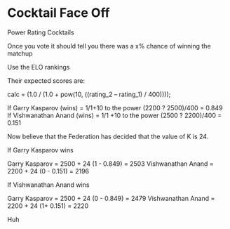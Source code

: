 # Cocktail Face Off

Power Rating Cocktails

Once you vote it should tell you there was a x% chance of winning the matchup

Use the ELO rankings


Their expected scores are:

calc = (1.0 / (1.0 + pow(10, ((rating_2 – rating_1) / 400))));

If Garry Kasparov (wins) = 1/1+10 to the power (2200 ? 2500)/400 = 0.849
If Vishwanathan Anand (wins) = 1/1 +10 to the power (2500 ? 2200)/400 = 0.151


Now believe that the Federation has decided that the value of K is 24.

If Garry Kasparov wins

Garry Kasparov = 2500 + 24 (1 - 0.849) = 2503
Vishwanathan Anand = 2200 + 24 (0 - 0.151) = 2196


If Vishwanathan Anand wins

Garry Kasparov = 2500 + 24 (0 - 0.849) = 2479
Vishwanathan Anand = 2200 + 24 (1+ 0.151) = 2220

Huh

